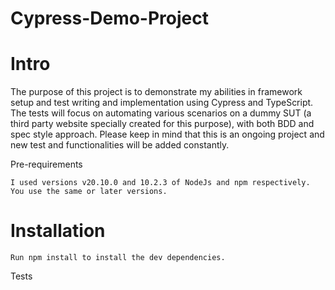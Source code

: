 # Cypress-Demo-Project

# Intro

The purpose of this project is to demonstrate my abilities in framework setup and test writing and implementation using Cypress and TypeScript. The tests will focus on automating various scenarios on a dummy SUT (a third party website specially created for this purpose), with both BDD and spec style approach. Please keep in mind that this is an ongoing project and new test and functionalities will be added constantly.

Pre-requirements

    I used versions v20.10.0 and 10.2.3 of NodeJs and npm respectively. You use the same or later versions.

# Installation

    Run npm install to install the dev dependencies.

Tests

